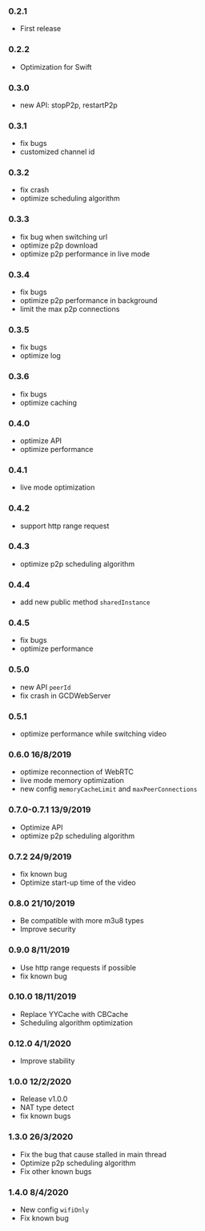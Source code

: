 
### 0.2.1
- First release

### 0.2.2
- Optimization for Swift

### 0.3.0
- new API: stopP2p, restartP2p 

### 0.3.1
- fix bugs
- customized channel id

### 0.3.2
- fix crash
- optimize scheduling algorithm

### 0.3.3
- fix bug when switching url
- optimize p2p download
- optimize p2p performance in live mode

### 0.3.4
- fix bugs
- optimize p2p performance in background
- limit the max p2p connections

### 0.3.5
- fix bugs
- optimize log

### 0.3.6
- fix bugs
- optimize caching

### 0.4.0
- optimize API
- optimize performance

### 0.4.1
- live mode optimization

### 0.4.2
- support http range request

### 0.4.3
- optimize p2p scheduling algorithm

### 0.4.4
- add new public method `sharedInstance`

### 0.4.5
- fix bugs
- optimize performance

### 0.5.0
- new API `peerId`
- fix crash in GCDWebServer

### 0.5.1
- optimize performance while switching video

### 0.6.0 16/8/2019
- optimize reconnection of WebRTC
- live mode memory optimization
- new config `memoryCacheLimit` and `maxPeerConnections`

### 0.7.0-0.7.1 13/9/2019
- Optimize API
- optimize p2p scheduling algorithm

### 0.7.2 24/9/2019
- fix known bug
- Optimize start-up time of the video

### 0.8.0 21/10/2019
- Be compatible with more m3u8 types
- Improve security

### 0.9.0 8/11/2019
- Use http range requests if possible
- fix known bug

### 0.10.0 18/11/2019
- Replace YYCache with CBCache
- Scheduling algorithm optimization

### 0.12.0 4/1/2020
- Improve stability

### 1.0.0 12/2/2020
- Release v1.0.0
- NAT type detect
- fix known bugs

### 1.3.0 26/3/2020
- Fix the bug that cause stalled in main thread
- Optimize p2p scheduling algorithm
- Fix other known bugs

### 1.4.0 8/4/2020
- New config `wifiOnly`
- Fix known bug

